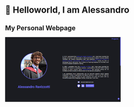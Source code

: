 # 👋 Helloworld, I am Alessandro

## My Personal Webpage
<img src="https://github.com/itsraval/itsraval/blob/main/webpage-screenshot.png" width=75% margin-left=auto margin-right=auto>


<!--
**itsraval/itsraval** is a ✨ _special_ ✨ repository because its `README.md` (this file) appears on your GitHub profile.

Here are some ideas to get you started:

- 🔭 I’m currently working on ...
- 🌱 I’m currently learning ...
- 👯 I’m looking to collaborate on ...
- 🤔 I’m looking for help with ...
- 💬 Ask me about ...
- 📫 How to reach me: ...
- 😄 Pronouns: ...
- ⚡ Fun fact: ...
-->
